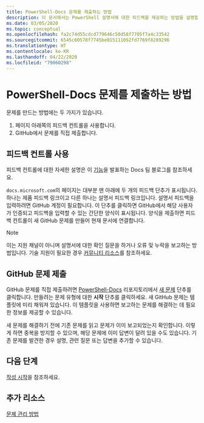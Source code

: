 ```yaml
---
title: PowerShell-Docs 문제를 제출하는 방법
description: 이 문서에서는 PowerShell 설명서에 대한 피드백을 제공하는 방법을 설명합니다.
ms.date: 03/05/2020
ms.topic: conceptual
ms.openlocfilehash: fa2c74d55cdcd779646c50d58f7705f7a4c33542
ms.sourcegitcommit: 6545c60578f7745be015111052fd7769f8289296
ms.translationtype: HT
ms.contentlocale: ko-KR
ms.lasthandoff: 04/22/2020
ms.locfileid: "79060298"
---
```

# <a name="how-to-file-a-powershell-docs-issue"></a>PowerShell-Docs 문제를 제출하는 방법

문제를 만드는 방법에는 두 가지가 있습니다.

1. 페이지 아래쪽의 피드백 컨트롤을 사용합니다.
1. GitHub에서 문제를 직접 제출합니다.

## <a name="using-the-feedback-controls"></a>피드백 컨트롤 사용

피드백 컨트롤에 대한 자세한 설명은 이 [기능][feedback]을 발표하는 Docs 팀 블로그를 참조하세요.

`docs.microsoft.com`의 페이지는 대부분 맨 아래에 두 개의 피드백 단추가 표시됩니다. 하나는 제품 피드백 링크이고 다른 하나는 설명서 피드백 링크입니다. 설명서 피드백을 입력하려면 GitHub 계정이 필요합니다. 이 단추를 클릭하면 GitHub에서 해당 사용자가 인증되고 피드백을 입력할 수 있는 간단한 양식이 표시됩니다. 양식을 제출하면 피드백 컨트롤이 새 GitHub 문제를 만들어 현재 문서에 연결합니다.

> [!NOTE]
> 이는 지원 채널이 아니며 설명서에 대한 확인 질문을 하거나 오류 및 누락을 보고하는 방법입니다. 기술 지원이 필요한 경우 [커뮤니티 리소스](../community-support.md)를 참조하세요.

## <a name="filing-issues-on-github"></a>GitHub 문제 제출

GitHub 문제를 직접 제출하려면 [PowerShell-Docs][new-issue] 리포지토리에서 [새 문제][docs-issues] 단추를 클릭합니다. 만들려는 문제 유형에 대한 **시작** 단추를 클릭하세요. 새 GitHub 문제는 템플릿에 미리 채워져 있습니다. 이 템플릿을 사용하면 보고하는 문제를 해결하는 데 필요한 정보를 제공할 수 있습니다.

새 문제를 해결하기 전에 기존 문제를 읽고 문제가 이미 보고되었는지 확인합니다. 이렇게 하면 중복을 방지할 수 있으며, 해당 문제에 이미 답변이 달려 있을 수도 있습니다. 기존 문제를 발견한 경우 설명, 관련 질문 또는 답변을 추가할 수 있습니다.

## <a name="next-steps"></a>다음 단계

[작성 시작](get-started-writing.md)을 참조하세요.

## <a name="additional-resources"></a>추가 리소스

[문제 관리 방법](managing-issues.md)

<!-- reference links -->
[feedback]: /teamblog/a-new-feedback-system-is-coming-to-docs
[new-issue]: https://github.com/MicrosoftDocs/PowerShell-Docs/issues/new/choose
[docs-issues]: https://github.com/MicrosoftDocs/PowerShell-Docs/issues
